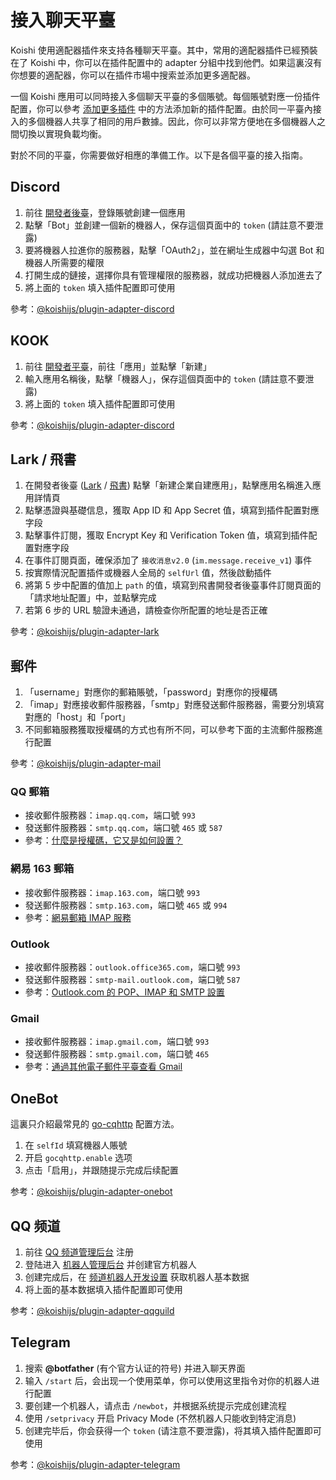 # 接入聊天平臺

Koishi 使用適配器插件來支持各種聊天平臺。其中，常用的適配器插件已經預裝在了 Koishi 中，你可以在插件配置中的 adapter 分組中找到他們。如果這裏沒有你想要的適配器，你可以在插件市場中搜索並添加更多適配器。

一個 Koishi 應用可以同時接入多個聊天平臺的多個賬號。每個賬號對應一份插件配置，你可以參考 [添加更多插件](./market.md#添加更多插件) 中的方法添加新的插件配置。由於同一平臺內接入的多個機器人共享了相同的用戶數據。因此，你可以非常方便地在多個機器人之間切換以實現負載均衡。

對於不同的平臺，你需要做好相應的準備工作。以下是各個平臺的接入指南。

## Discord

1. 前往 [開發者後臺](https://discord.com/developers/applications)，登錄賬號創建一個應用
2. 點擊「Bot」並創建一個新的機器人，保存這個頁面中的 `token` (請註意不要泄露)
3. 要將機器人拉進你的服務器，點擊「OAuth2」，並在網址生成器中勾選 Bot 和機器人所需要的權限
4. 打開生成的鏈接，選擇你具有管理權限的服務器，就成功把機器人添加進去了
5. 將上面的 `token` 填入插件配置即可使用

參考：[@koishijs/plugin-adapter-discord](../../plugins/adapter/discord.md)

## KOOK

1. 前往 [開發者平臺](https://developer.kookapp.cn/)，前往「應用」並點擊「新建」
2. 輸入應用名稱後，點擊「機器人」，保存這個頁面中的 `token` (請註意不要泄露)
3. 將上面的 `token` 填入插件配置即可使用

參考：[@koishijs/plugin-adapter-discord](../../plugins/adapter/kook.md)

## Lark / 飛書

1. 在開發者後臺 ([Lark](https://open.larksuite.com/app/) / [飛書](https://open.feishu.cn/app/)) 點擊「新建企業自建應用」，點擊應用名稱進入應用詳情頁
2. 點擊憑證與基礎信息，獲取 App ID 和 App Secret 值，填寫到插件配置對應字段
3. 點擊事件訂閱，獲取 Encrypt Key 和 Verification Token 值，填寫到插件配置對應字段
4. 在事件訂閱頁面，確保添加了 `接收消息v2.0` (`im.message.receive_v1`) 事件
5. 按實際情況配置插件或機器人全局的 `selfUrl` 值，然後啟動插件
6. 將第 5 步中配置的值加上 `path` 的值，填寫到飛書開發者後臺事件訂閱頁面的「請求地址配置」中，並點擊完成
7. 若第 6 步的 URL 驗證未通過，請檢查你所配置的地址是否正確

參考：[@koishijs/plugin-adapter-lark](../../plugins/adapter/lark.md)

## 郵件

1. 「username」對應你的郵箱賬號，「password」對應你的授權碼
2. 「imap」對應接收郵件服務器，「smtp」對應發送郵件服務器，需要分別填寫對應的「host」和「port」
3. 不同郵箱服務獲取授權碼的方式也有所不同，可以參考下面的主流郵件服務進行配置

參考：[@koishijs/plugin-adapter-mail](../../plugins/adapter/mail.md)

### QQ 郵箱

- 接收郵件服務器：`imap.qq.com`，端口號 `993`
- 發送郵件服務器：`smtp.qq.com`，端口號 `465` 或 `587`
- 參考：[什麼是授權碼，它又是如何設置？](https://service.mail.qq.com/detail/0/75)

### 網易 163 郵箱

- 接收郵件服務器：`imap.163.com`，端口號 `993`
- 發送郵件服務器：`smtp.163.com`，端口號 `465` 或 `994`
- 參考：[網易郵箱 IMAP 服務](https://mail.163.com/html/110127_imap/index.htm)

### Outlook

- 接收郵件服務器：`outlook.office365.com`，端口號 `993`
- 發送郵件服務器：`smtp-mail.outlook.com`，端口號 `587`
- 參考：[Outlook.com 的 POP、IMAP 和 SMTP 設置](https://support.microsoft.com/zh-cn/office/outlook-com-%E7%9A%84-pop-imap-%E5%92%8C-smtp-%E8%AE%BE%E7%BD%AE-d088b986-291d-42b8-9564-9c414e2aa040)

### Gmail

- 接收郵件服務器：`imap.gmail.com`，端口號 `993`
- 發送郵件服務器：`smtp.gmail.com`，端口號 `465`
- 參考：[通過其他電子郵件平臺查看 Gmail](https://support.google.com/mail/answer/7126229?hl=zh-Hans#zippy=%2C%E7%AC%AC-%E6%AD%A5%E6%A3%80%E6%9F%A5-imap-%E6%98%AF%E5%90%A6%E5%B7%B2%E5%90%AF%E7%94%A8%2C%E7%AC%AC-%E6%AD%A5%E5%9C%A8%E7%94%B5%E5%AD%90%E9%82%AE%E4%BB%B6%E5%AE%A2%E6%88%B7%E7%AB%AF%E4%B8%AD%E6%9B%B4%E6%94%B9-smtp-%E5%92%8C%E5%85%B6%E4%BB%96%E8%AE%BE%E7%BD%AE)

## OneBot

這裏只介紹最常見的 [go-cqhttp](https://github.com/Mrs4s/go-cqhttp) 配置方法。

1. 在 `selfId` 填寫機器人賬號
2. 开启 `gocqhttp.enable` 选项
3. 点击「启用」，并跟随提示完成后续配置

参考：[@koishijs/plugin-adapter-onebot](../../plugins/adapter/onebot.md)

## QQ 频道

1. 前往 [QQ 频道管理后台](https://bot.q.qq.com/open/#/type?appType=2) 注册
2. 登陆进入 [机器人管理后台](https://bot.q.qq.com/open/#/botlogin) 并创建官方机器人
3. 创建完成后，在 [频道机器人开发设置](https://bot.q.qq.com/#/developer/developer-setting) 获取机器人基本数据
4. 将上面的基本数据填入插件配置即可使用

参考：[@koishijs/plugin-adapter-qqguild](../../plugins/adapter/qqguild.md)

## Telegram

1. 搜索 **@botfather** (有个官方认证的符号) 并进入聊天界面
2. 输入 `/start` 后，会出现一个使用菜单，你可以使用这里指令对你的机器人进行配置
3. 要创建一个机器人，请点击 `/newbot`，并根据系统提示完成创建流程
4. 使用 `/setprivacy` 开启 Privacy Mode (不然机器人只能收到特定消息)
5. 创建完毕后，你会获得一个 `token` (请注意不要泄露)，将其填入插件配置即可使用

参考：[@koishijs/plugin-adapter-telegram](../../plugins/adapter/telegram.md)
